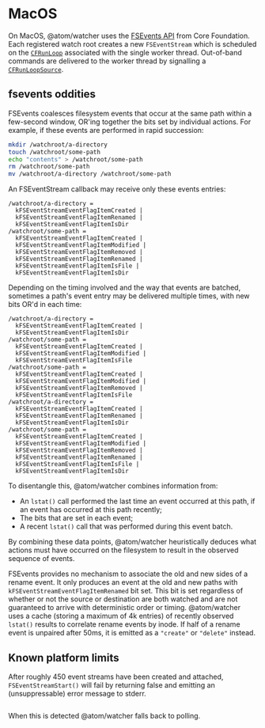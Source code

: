 # MacOS

On MacOS, @atom/watcher uses the [FSEvents API](https://developer.apple.com/library/content/documentation/Darwin/Conceptual/FSEvents_ProgGuide/UsingtheFSEventsFramework/UsingtheFSEventsFramework.html) from Core Foundation. Each registered watch root creates a new `FSEventStream` which is scheduled on the [`CFRunLoop`](https://developer.apple.com/documentation/corefoundation/cfrunloop-rht) associated with the single worker thread. Out-of-band commands are delivered to the worker thread by signalling a [`CFRunLoopSource`](https://developer.apple.com/documentation/corefoundation/1542679-cfrunloopsourcecreate?language=objc).

## fsevents oddities

FSEvents coalesces filesystem events that occur at the same path within a few-second window, OR'ing together the bits set by individual actions. For example, if these events are performed in rapid succession:

```sh
mkdir /watchroot/a-directory
touch /watchroot/some-path
echo "contents" > /watchroot/some-path
rm /watchroot/some-path
mv /watchroot/a-directory /watchroot/some-path
```

An FSEventStream callback may receive only these events entries:

```
/watchroot/a-directory =
  kFSEventStreamEventFlagItemCreated |
  kFSEventStreamEventFlagItemRenamed |
  kFSEventStreamEventFlagItemIsDir
/watchroot/some-path =
  kFSEventStreamEventFlagItemCreated |
  kFSEventStreamEventFlagItemModified |
  kFSEventStreamEventFlagItemRemoved |
  kFSEventStreamEventFlagItemRenamed |
  kFSEventStreamEventFlagItemIsFile |
  kFSEventStreamEventFlagItemIsDir
```

Depending on the timing involved and the way that events are batched, sometimes a path's event entry may be delivered multiple times, with new bits OR'd in each time:

```
/watchroot/a-directory =
  kFSEventStreamEventFlagItemCreated |
  kFSEventStreamEventFlagItemIsDir
/watchroot/some-path =
  kFSEventStreamEventFlagItemCreated |
  kFSEventStreamEventFlagItemModified |
  kFSEventStreamEventFlagItemIsFile
/watchroot/some-path =
  kFSEventStreamEventFlagItemCreated |
  kFSEventStreamEventFlagItemModified |
  kFSEventStreamEventFlagItemRemoved |
  kFSEventStreamEventFlagItemIsFile
/watchroot/a-directory =
  kFSEventStreamEventFlagItemCreated |
  kFSEventStreamEventFlagItemRenamed |
  kFSEventStreamEventFlagItemIsDir
/watchroot/some-path =
  kFSEventStreamEventFlagItemCreated |
  kFSEventStreamEventFlagItemModified |
  kFSEventStreamEventFlagItemRemoved |
  kFSEventStreamEventFlagItemRenamed |
  kFSEventStreamEventFlagItemIsFile |
  kFSEventStreamEventFlagItemIsDir
```

To disentangle this, @atom/watcher combines information from:

* An `lstat()` call performed the last time an event occurred at this path, if an event has occurred at this path recently;
* The bits that are set in each event;
* A recent `lstat()` call that was performed during this event batch.

By combining these data points, @atom/watcher heuristically deduces what actions must have occurred on the filesystem to result in the observed sequence of events.

FSEvents provides no mechanism to associate the old and new sides of a rename event. It only produces an event at the old and new paths with `kFSEventStreamEventFlagItemRenamed` bit set. This bit is set regardless of whether or not the source or destination are both watched and are not guaranteed to arrive with deterministic order or timing. @atom/watcher uses a cache (storing a maximum of 4k entries) of recently observed `lstat()` results to correlate rename events by inode. If half of a rename event is unpaired after 50ms, it is emitted as a `"create"` or `"delete"` instead.

## Known platform limits

After roughly 450 event streams have been created and attached, `FSEventStreamStart()` will fail by returning false and emitting an (unsuppressable) error message to stderr.

```
```

When this is detected @atom/watcher falls back to polling.
